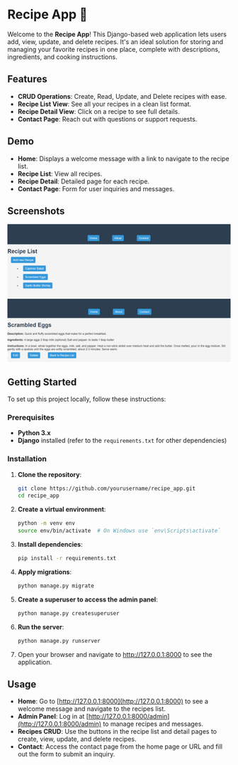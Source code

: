 # Recipe App 🍲

Welcome to the **Recipe App**! This Django-based web application lets users add, view, update, and delete recipes. It's an ideal solution for storing and managing your favorite recipes in one place, complete with descriptions, ingredients, and cooking instructions.

## Features

- **CRUD Operations**: Create, Read, Update, and Delete recipes with ease.
- **Recipe List View**: See all your recipes in a clean list format.
- **Recipe Detail View**: Click on a recipe to see full details.
- **Contact Page**: Reach out with questions or support requests.

## Demo

- **Home**: Displays a welcome message with a link to navigate to the recipe list.
- **Recipe List**: View all recipes.
- **Recipe Detail**: Detailed page for each recipe.
- **Contact Page**: Form for user inquiries and messages.

## Screenshots

![Recipe List Screenshot](recipe_project/assets/recipe_list.png)  
![Recipe Detail Screenshot](recipe_project/assets/recipe_detail.png)  

## Getting Started

To set up this project locally, follow these instructions:

### Prerequisites

- **Python 3.x**
- **Django** installed (refer to the `requirements.txt` for other dependencies)

### Installation

1. **Clone the repository**:

   ```bash
   git clone https://github.com/yourusername/recipe_app.git
   cd recipe_app

2. **Create a virtual environment**:

    ```bash
    python -m venv env
    source env/bin/activate  # On Windows use `env\Scripts\activate`

3. **Install dependencies**:

    ```bash
    pip install -r requirements.txt

4. **Apply migrations**:

    ```bash
    python manage.py migrate

5. **Create a superuser to access the admin panel**:

    ```bash
    python manage.py createsuperuser

6. **Run the server**:

    ```bash
    python manage.py runserver

7. Open your browser and navigate to http://127.0.0.1:8000 to see the application.


## Usage

- **Home**: Go to [http://127.0.0.1:8000](http://127.0.0.1:8000) to see a welcome message and navigate to the recipes list.
- **Admin Panel**: Log in at [http://127.0.0.1:8000/admin](http://127.0.0.1:8000/admin) to manage recipes and messages.
- **Recipes CRUD**: Use the buttons in the recipe list and detail pages to create, view, update, and delete recipes.
- **Contact**: Access the contact page from the home page or URL and fill out the form to submit an inquiry.


